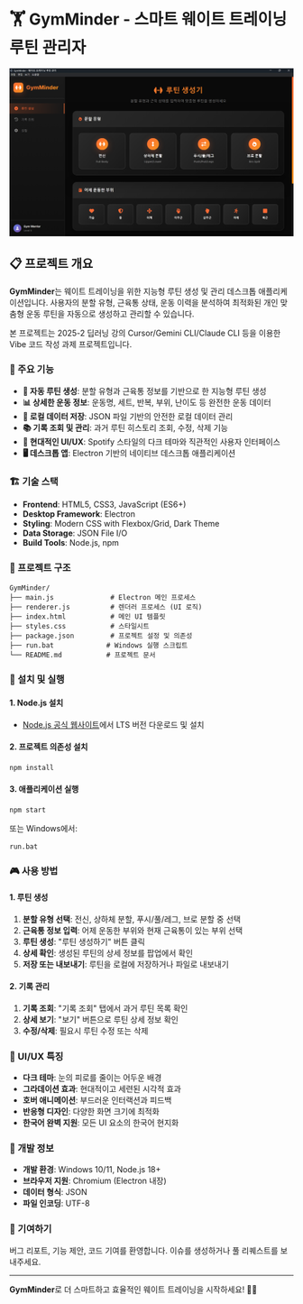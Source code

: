 # 🏋️ GymMinder - 스마트 웨이트 트레이닝 루틴 관리자

![Screenshot](https://github.com/dyyeon/gymMinder-desktop-app/blob/85ba96c2974caee1fc651ac3ff08524a11785885/screenshots/1_%EB%A3%A8%ED%8B%B4%EC%83%9D%EC%84%B1%ED%99%94%EB%A9%B4.png)

## 📋 프로젝트 개요

**GymMinder**는 웨이트 트레이닝을 위한 지능형 루틴 생성 및 관리 데스크톱 애플리케이션입니다.
사용자의 분할 유형, 근육통 상태, 운동 이력을 분석하여 최적화된 개인 맞춤형 운동 루틴을 자동으로 생성하고 관리할 수 있습니다.

본 프로젝트는 2025-2 딥러닝 강의 Cursor/Gemini CLI/Claude CLI 등을 이용한 Vibe 코드 작성 과제 프로젝트입니다.

### 🎯 주요 기능

- **🤖 자동 루틴 생성**: 분할 유형과 근육통 정보를 기반으로 한 지능형 루틴 생성
- **📊 상세한 운동 정보**: 운동명, 세트, 반복, 부위, 난이도 등 완전한 운동 데이터
- **💾 로컬 데이터 저장**: JSON 파일 기반의 안전한 로컬 데이터 관리
- **📚 기록 조회 및 관리**: 과거 루틴 히스토리 조회, 수정, 삭제 기능
- **🎨 현대적인 UI/UX**: Spotify 스타일의 다크 테마와 직관적인 사용자 인터페이스
- **🖥️ 데스크톱 앱**: Electron 기반의 네이티브 데스크톱 애플리케이션

### 🏗️ 기술 스택

- **Frontend**: HTML5, CSS3, JavaScript (ES6+)
- **Desktop Framework**: Electron
- **Styling**: Modern CSS with Flexbox/Grid, Dark Theme
- **Data Storage**: JSON File I/O
- **Build Tools**: Node.js, npm

### 📁 프로젝트 구조

```
GymMinder/
├── main.js              # Electron 메인 프로세스
├── renderer.js          # 렌더러 프로세스 (UI 로직)
├── index.html           # 메인 UI 템플릿
├── styles.css           # 스타일시트
├── package.json         # 프로젝트 설정 및 의존성
├── run.bat             # Windows 실행 스크립트
└── README.md           # 프로젝트 문서
```

### 🚀 설치 및 실행

#### 1. Node.js 설치

- [Node.js 공식 웹사이트](https://nodejs.org/)에서 LTS 버전 다운로드 및 설치

#### 2. 프로젝트 의존성 설치

```bash
npm install
```

#### 3. 애플리케이션 실행

```bash
npm start
```

또는 Windows에서:

```bash
run.bat
```

### 🎮 사용 방법

#### 1. 루틴 생성

1. **분할 유형 선택**: 전신, 상하체 분할, 푸시/풀/레그, 브로 분할 중 선택
2. **근육통 정보 입력**: 어제 운동한 부위와 현재 근육통이 있는 부위 선택
3. **루틴 생성**: "루틴 생성하기" 버튼 클릭
4. **상세 확인**: 생성된 루틴의 상세 정보를 팝업에서 확인
5. **저장 또는 내보내기**: 루틴을 로컬에 저장하거나 파일로 내보내기

#### 2. 기록 관리

1. **기록 조회**: "기록 조회" 탭에서 과거 루틴 목록 확인
2. **상세 보기**: "보기" 버튼으로 루틴 상세 정보 확인
3. **수정/삭제**: 필요시 루틴 수정 또는 삭제

### 🎨 UI/UX 특징

- **다크 테마**: 눈의 피로를 줄이는 어두운 배경
- **그라데이션 효과**: 현대적이고 세련된 시각적 효과
- **호버 애니메이션**: 부드러운 인터랙션과 피드백
- **반응형 디자인**: 다양한 화면 크기에 최적화
- **한국어 완벽 지원**: 모든 UI 요소의 한국어 현지화

### 🔧 개발 정보

- **개발 환경**: Windows 10/11, Node.js 18+
- **브라우저 지원**: Chromium (Electron 내장)
- **데이터 형식**: JSON
- **파일 인코딩**: UTF-8

### 🤝 기여하기

버그 리포트, 기능 제안, 코드 기여를 환영합니다. 이슈를 생성하거나 풀 리퀘스트를 보내주세요.

---

**GymMinder**로 더 스마트하고 효율적인 웨이트 트레이닝을 시작하세요! 💪🔥
